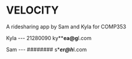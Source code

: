 # VELOCITY

A ridesharing app by Sam and Kyla
for COMP353

Kyla --- 21280090
ky******ea@g****l.com

Sam --- ########
s******er@h*****l.com
